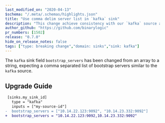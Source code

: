 ```yaml
---
last_modified_on: "2020-04-13"
$schema: "/.meta/.schemas/highlights.json"
title: "Use comma delim server list in `kafka` sink"
description: "This change achieve consistency with our `kafka` source and other Kafka clients"
author_github: "https://github.com/binarylogic"
pr_numbers: [1502]
release: "0.7.0"
hide_on_release_notes: false
tags: ["type: breaking change","domain: sinks","sink: kafka"]
---
```


The `kafka` sink field `bootstrap_servers` has been changed from an array to a
string, expecting a comma separated list of bootstrap servers similar to the
`kafka` source.

## Upgrade Guide

```diff title="vector.toml"
 [sinks.my_sink_id]
   type = "kafka"
   inputs = ["my-source-id"]
-  bootstrap_servers = ["10.14.22.123:9092", "10.14.23.332:9092"]
+  bootstrap_servers = "10.14.22.123:9092,10.14.23.332:9092"
```



